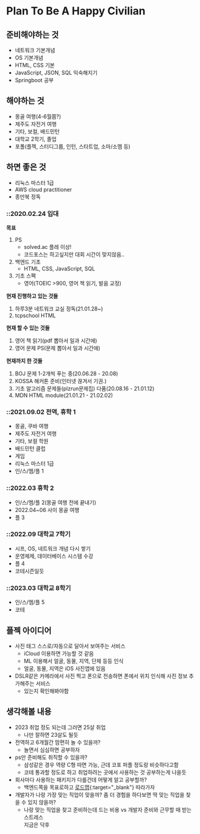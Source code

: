# Plan To Be A Happy Civilian

## 준비해야하는 것
- 네트워크 기본개념
- OS 기본개념
- HTML, CSS 기본
- JavaScript, JSON, SQL 익숙해지기
- Springboot 공부

## 해야하는 것
- 몽골 여행(4-6월쯤?)
- 제주도 자전거 여행
- 기타, 보컬, 배드민턴
- 대학교 2학기, 졸업
- 포폴(플젝, 스터디그룹, 인턴, 스타트업, 소마/소멤 등)

## 하면 좋은 것
- 리눅스 마스터 1급
- AWS cloud practitioner
- 종만북 정독

### ::2020.02.24 입대
**목표**
1. PS
	- solved.ac 플레 이상!  
	- 코드포스는 하고싶지만 대회 시간이 맞지않음..  
2. 백엔드 기초
	- HTML, CSS, JavaScript, SQL
3. 기초 스펙
	- 영어(TOEIC >900, 영어 책 읽기, 발음 교정)

**현재 진행하고 있는 것들**
1. 하루3분 네트워크 교실 정독(21.01.28~)
2. tcpschool HTML

**현재 할 수 있는 것들**
1. 영어 책 읽기(pdf 뽑아서 일과 시간에)
2. 영어 문제 PS(문제 뽑아서 일과 시간에)

**현재까지 한 것들**
1. BOJ 문제 1-2개씩 푸는 중(20.06.28 - 20.08)
2. KOSSA 해커톤 준비(인터넷 끊겨서 기권.)
3. 기초 알고리즘 문제들(plzrun문제집) 다품(20.08.16 - 21.01.12)
4. MDN HTML module(21.01.21 - 21.02.02)

### ::2021.09.02 전역, 휴학 1
- 몽골, 쿠바 여행
- 제주도 자전거 여행
- 기타, 보컬 학원
- 배드민턴 클럽
- 게임
- 리눅스 마스터 1급
- 인/스/멤/플 1

### ::2022.03 휴학 2
- 인/스/멤/플 2(몽골 여행 전에 끝내기)
- 2022.04~06 사이 몽골 여행
- 플 3

### ::2022.09 대학교 7학기
- 시프, OS, 네트워크 개념 다시 쌓기
- 운영체제, 데이터베이스 시스템 수강
- 플 4
- 코테시즌일듯

### ::2023.03 대학교 8학기
- 인/스/멤/플 5
- 코테

## 플젝 아이디어
- 사진 태그 스스로/자동으로 달아서 보여주는 서비스
	- iCloud 이용하면 가능할 것 같음
	- ML 이용해서 얼굴, 동물, 지역, 단체 등등 인식
	- 얼굴, 동물, 지역은 iOS 사진앱에 있음
- DSLR같은 카메라에서 사진 찍고 폰으로 전송하면 폰에서 위치 인식해 사진 정보 추가해주는 서비스
	- 있는지 확인해봐야함

## 생각해볼 내용
- 2023 취업 정도 되는데 그러면 25살 취업
	- 나만 잘하면 23살도 될듯
- 전역하고 6개월간 맘편히 놀 수 있을까?
	- 놀면서 심심하면 공부하자
- ps만 준비해도 취직할 수 있을까?
	- 삼성같은 경우 역량 C형 따면 가능, 근데 코포 퍼플 정도랑 비슷하다고함
	- 코테 통과할 정도로 하고 취업하려는 곳에서 사용하는 것 공부하는게 나을듯
- 회사마다 사용하는 패키지가 다를건데 어떻게 알고 공부할까?
	- 백엔드쪽을 목표로하고 [로드맵](https://github.com/kamranahmedse/developer-roadmap/blob/master/img/backend.png?year-2021-2){:target="_blank"} 따라가자
- 개발자가 나랑 가장 맞는 직업이 맞을까? 좀 더 경험을 하다보면 딱 맞는 직업을 찾을 수 있지 않을까?
	- 나랑 맞는 직업을 찾고 준비하는데 드는 비용 vs 개발자 준비와 근무할 때 받는 스트레스  
	지금은 닥후
